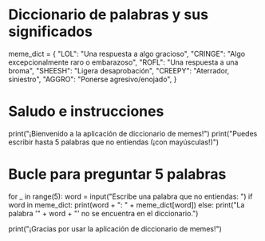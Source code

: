 # Diccionario de palabras y sus significados
meme_dict = {
    "LOL": "Una respuesta a algo gracioso",
    "CRINGE": "Algo excepcionalmente raro o embarazoso",
    "ROFL": "Una respuesta a una broma",
    "SHEESH": "Ligera desaprobación",
    "CREEPY": "Aterrador, siniestro",
    "AGGRO": "Ponerse agresivo/enojado",
}

# Saludo e instrucciones
print("¡Bienvenido a la aplicación de diccionario de memes!")
print("Puedes escribir hasta 5 palabras que no entiendas (¡con mayúsculas!)")

# Bucle para preguntar 5 palabras
for _ in range(5):
    word = input("Escribe una palabra que no entiendas: ")
    if word in meme_dict:
        print(word + ": " + meme_dict[word])
    else:
        print("La palabra '" + word + "' no se encuentra en el diccionario.")

print("¡Gracias por usar la aplicación de diccionario de memes!")
